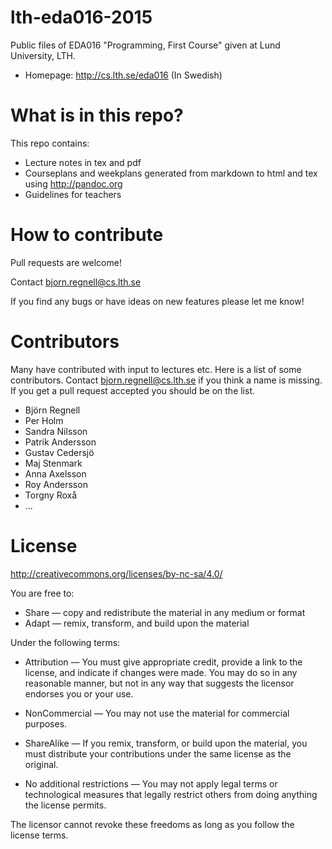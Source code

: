 # lth-eda016-2015

Public files of EDA016 "Programming, First Course" given at Lund University, LTH.
  * Homepage: http://cs.lth.se/eda016 (In Swedish)

# What is in this repo?

This repo contains:
  * Lecture notes in tex and pdf
  * Courseplans and weekplans generated from markdown to html and tex using http://pandoc.org
  * Guidelines for teachers

# How to contribute

Pull requests are welcome! 

Contact bjorn.regnell@cs.lth.se

If you find any bugs or have ideas on new features please let me know!

# Contributors

Many have contributed with input to lectures etc. Here is a list of some contributors. Contact bjorn.regnell@cs.lth.se if you think a name is missing. If you get a pull request accepted you should be on the list.

* Björn Regnell
* Per Holm
* Sandra Nilsson
* Patrik Andersson
* Gustav Cedersjö
* Maj Stenmark
* Anna Axelsson
* Roy Andersson
* Torgny Roxå
* ...


# License

http://creativecommons.org/licenses/by-nc-sa/4.0/ 

You are free to:

*  Share — copy and redistribute the material in any medium or format
*  Adapt — remix, transform, and build upon the material


Under the following terms:

*    Attribution — You must give appropriate credit, provide a link to the license, and indicate if changes were made. You may do so in any reasonable manner, but not in any way that suggests the licensor endorses you or your use.

*    NonCommercial — You may not use the material for commercial purposes.

*    ShareAlike — If you remix, transform, or build upon the material, you must distribute your contributions under the same license as the original.

*    No additional restrictions — You may not apply legal terms or technological measures that legally restrict others from doing anything the license permits.


The licensor cannot revoke these freedoms as long as you follow the license terms.


